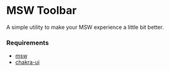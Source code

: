# MSW Toolbar

A simple utility to make your MSW experience a little bit better.

### Requirements
- [msw](https://github.com/mswjs/msw)
- [chakra-ui](https://github.com/chakra-ui/chakra-ui)
